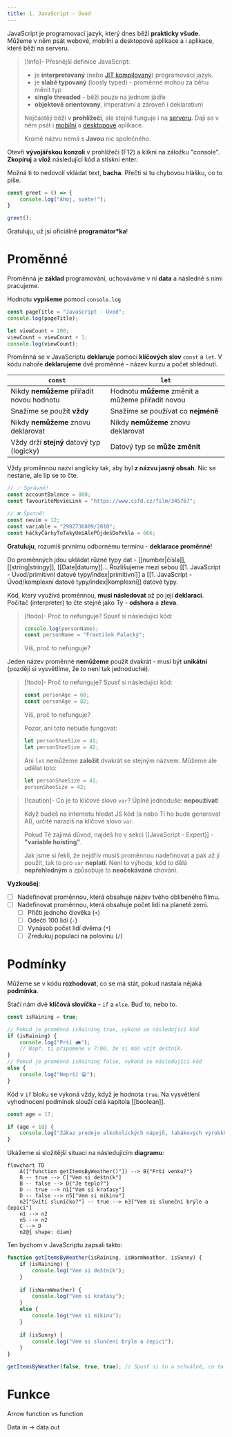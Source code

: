 ```yaml
---
title: 1. JavaScript - Úvod
---
```

JavaScript je programovací jazyk, který dnes běží **prakticky všude**. Můžeme v něm psát webové, mobilní a desktopové aplikace a i aplikace, které běží na serveru.

>[!info]- Přesnější definice
>JavaScript:
>- je **interpretovaný** (nebo [JIT kompilovaný](https://developer.mozilla.org/en-US/docs/Glossary/Just_In_Time_Compilation)) programovací jazyk.
>- je **slabě typovaný** (loosly typed) - proměnné mohou za běhu měnit typ
>- **single threaded** - běží pouze na jednom jádře
>- **objektově orientovaný**, imperativní a zároveň i deklarativní
>  
 > Nejčastěji běží v **prohlížeči**, ale stejně funguje i na [serveru](https://nodejs.org/en). Dají se v něm psát i [mobilní](https://reactnative.dev/) a [desktopové](https://www.electronjs.org/) aplikace. 
> 
> Kromě názvu nemá s **Javou** nic společného.

Otevři **vývojářskou konzoli** v prohlížeči (F12) a klikni na záložku "console". **Zkopíruj** a **vlož** následující kód a stiskni enter.

Možná ti to nedovolí vkládat text, **bacha**. Přečti si tu chybovou hlášku, co to píše.

```javascript
const greet = () => {
	console.log("Ahoj, světe!");
}

greet();
```

Gratuluju, už jsi oficiálně **programátor\*ka**!
# Proměnné

Proměnná je **základ** programování, uchováváme v ní **data** a následně s nimi pracujeme. 

Hodnotu **vypíšeme** pomocí `console.log`

```javascript
const pageTitle = "JavaScript - Úvod";
console.log(pageTitle);

let viewCount = 100;
viewCount = viewCount + 1;
console.log(viewCount);
```

Proměnná se v JavaScriptu **deklaruje** pomocí **klíčových slov** `const` a `let`. V kódu nahoře **deklarujeme** dvě proměnné - název kurzu a počet shlédnutí.

| `const`                                   | `let`                                             |
| ----------------------------------------- | ------------------------------------------------- |
| Nikdy **nemůžeme** přiřadit novou hodnotu | Hodnotu **můžeme** změnit a můžeme přiřadit novou |
| Snažíme se použít **vždy**                | Snažíme se používat co **nejméně**                |
| Nikdy **nemůžeme** znovu deklarovat       | Nikdy **nemůžeme** znovu deklarovat               |
| Vždy drží **stejný** datový typ (logicky) | Datový typ se **může změnit**                     |
Vždy proměnnou nazvi anglicky tak, aby byl **z názvu jasný obsah**. Nic se nestane, ale líp se to čte.

```javascript
// ✅ Správně!
const accountBalance = 800;
const favouriteMovieLink = "https://www.csfd.cz/film/345767";

// ❌ Špatně!
const nevim = 12;
const variable = "2902736809/2010";
const háčkyČárkyToTakyUmíAlePůjdešDoPekla = 666;
```

**Gratuluju**, rozumíš prvnímu odbornému termínu - **deklarace proměnné**!

Do proměnných jdou ukládat různé typy dat - [[number|čísla]], [[string|stringy]], [[Date|datumy]]... Rozlišujeme mezi sebou [[1. JavaScript - Úvod/primitivní datové typy/index|primitivní]] a [[1. JavaScript - Úvod/komplexní datové typy/index|komplexní]] datové typy.

Kód, který využívá proměnnou, **musí následovat** až po její **deklaraci**. Počítač (interpreter) to čte stejně jako Ty - **odshora** a **zleva**.

> [!todo]- Proč to nefunguje?
> Spusť si následující kód:
> ```javascript
> console.log(personName);
> const personName = "František Palacký";
> ```
> 
>Víš, proč to nefunguje?

Jeden název proměnné **nemůžeme** použít dvakrát - musí být **unikátní** (později si vysvětlíme, že to není tak jednoduché).

> [!todo]- Proč to nefunguje?
> Spusť si následující kód:
> ```javascript
> const personAge = 68;
> const personAge = 82;
> ```
> Víš, proč to nefunguje?
> 
> Pozor, ani toto nebude fungovat:
> ```javascript
> let personShoeSize = 41;
> let personShoeSize = 42;
> ```
> 
> Ani `let` nemůžeme **založit** dvakrát se stejným názvem. Můžeme ale udělat toto:
> ```javascript
> let personShoeSize = 41;
> personShoeSize = 42;
> ```

> [!caution]- Co je to klíčové slovo `var`?
> Úplně jednoduše: **nepoužívat**!
> 
> Když budeš na internetu hledat JS kód (a nebo Ti ho bude generovat AI), určitě narazíš na klíčové slovo `var`. 
> 
> Pokud Tě zajímá důvod, najdeš ho v sekci [[JavaScript - Expert]] - **"variable hoisting"**.
> 
> Jak jsme si řekli, že nejdřív musíš proměnnou nadefinovat a pak až jí použít, tak to pro `var` **neplatí**. Není to výhoda, kód to dělá **nepřehledným** a způsobuje to **neočekáváné** chování.

**Vyzkoušej**:
- [ ] Nadefinovat proměnnou, která obsahuje název tvého oblíbeného filmu.
- [ ] Nadefinovat proměnnou, která obsahuje počet lidí na planetě zemi.
	- [ ] Přičti jednoho člověka (`+`)
	- [ ] Odečti 100 lidí (`-`)
	- [ ] Vynásob počet lidí dvěma (`*`)
	- [ ] Zredukuj populaci na polovinu (`/`)

# Podmínky
Můžeme se v kódu **rozhodovat**, co se má stát, pokud nastala nějaká **podmínka**.

Stačí nám dvě **klíčová slovíčka** - `if` a `else`. Buď to, nebo to.

```javascript
const isRaining = true;

// Pokud je proměnná isRaining true, vykoná se následující kód
if (isRaining) {
	console.log("Prší 🌧");
	// Např. ti připomene v 7:00, že si máš vzít deštník.
}
// Pokud je proměnná isRaining false, vykoná se následující kód
else {
	console.log("Neprší 😁");
}
```

Kód v `if` bloku se vykoná vždy, když je hodnota `true`. Na vysvětlení vyhodnocení podmínek slouží celá kapitola [[boolean]].

```javascript
const age = 17;

if (age < 18) {
	console.log("Zákaz prodeje alkoholických nápojů, tabákových výrobků, kuřáckých pomůcek, elektronických cigaret, nikotinových sáčků bez obsahu tabáku a bylinných výrobků určených ke kouření osobám mladším 18 let");
}
```

Ukážeme si složitější situaci na následujícím **diagramu**:

```mermaid
flowchart TD
    A(["function getItemsByWeather()"]) --> B{"Prší venku?"}
    B -- true --> C["Vem si deštník"]
    B -- false --> D{"Je teplo?"}
    D -- true --> n1["Vem si kraťasy"]
    D -- false --> n5["Vem si mikinu"]
    n2["Svítí sluníčko?"] -- true --> n3["Vem si sluneční brýle a čepici"]
    n1 --> n2
    n5 --> n2
    C --> D
    n2@{ shape: diam}
```

Ten bychom v JavaScriptu zapsali takto:

```javascript
function getItemsByWeather(isRaining, isWarmWeather, isSunny) {
	if (isRaining) {
		console.log("Vem si deštník");
	}
	
	if (isWarmWeather) {
		console.log("Vem si kraťasy");
	}
	else {
		console.log("Vem si mikinu");
	}
	
	if (isSunny) {
		console.log("Vem si slunčení brýle a čepici");
	}
}

getItemsByWeather(false, true, true); // Spusť si to a schválně, co to vypíše.
```

# Funkce
Arrow function vs function

Data in -> data out

